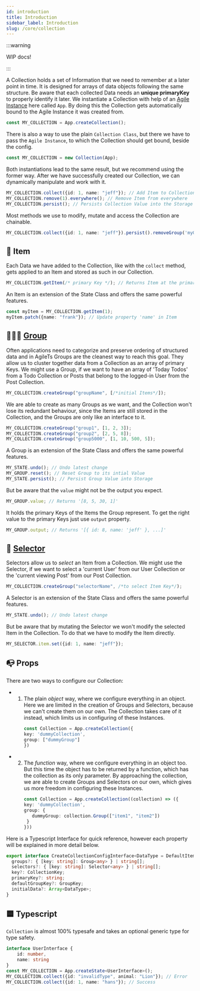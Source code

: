 ```yaml
---
id: introduction
title: Introduction
sidebar_label: Introduction
slug: /core/collection
---
```


:::warning

WIP docs!

:::

A Collection holds a set of Information that we need to remember at a later point in time.
It is designed for arrays of data objects following the same structure.
Be aware that each collected Data needs an **unique primaryKey** to properly identify it later.
We instantiate a Collection with help of an [Agile Instance](../packages/core/features/agile-instance) here called `App`.
By doing this the Collection gets automatically bound to the Agile Instance it was created from.
```ts
const MY_COLLECTION = App.createCollection();
```
There is also a way to use the plain `Collection Class`,
but there we have to pass the `Agile Instance`, to which the Collection should get bound, beside the config.
```ts
const MY_COLLECTION = new Collection(App);
```
Both instantiations lead to the same result, but we recommend using the former way.
After we have successfully created our Collection, we can dynamically manipulate and work with it.
```ts
MY_COLLECTION.collect({id: 1, name: "jeff"}); // Add Item to Collection
MY_COLLECTION.remove(1).everywhere(); // Remove Item from everywhere
MY_COLLECTION.persist(); // Persists Collection Value into the Storage
```
Most methods we use to modify, mutate and access the Collection are chainable.
```ts
MY_COLLECTION.collect({id: 1, name: "jeff"}).persist().removeGroup('myGroup').reset();
```

## 🔹 Item

Each Data we have added to the Collection, like with the `collect` method,
gets applied to an Item and stored as such in our Collection. 
```ts
MY_COLLECTION.getItem(/* primary Key */); // Returns Item at the primary Key
```
An Item is an extension of the State Class and offers the same powerful features.
```ts
const myItem = MY_COLLECTION.getItem(1);
myItem.patch({name: "frank"}); // Update property 'name' in Item
```

## 👨‍👧‍👦 [Group](../group/Introduction.md)

Often applications need to categorize and preserve ordering of structured data and
in AgileTs Groups are the cleanest way to reach this goal. They allow us to
cluster together data from a Collection as an array of primary Keys.
We might use a Group, if we want to have an array of 'Today Todos' from
a Todo Collection or Posts that belong to the logged-in User from the Post Collection.
```ts
MY_COLLECTION.createGroup("groupName", [/*initial Items*/]);
```
We are able to create as many Groups as we want, and the Collection won't lose
its redundant behaviour, since the Items are still stored in the Collection, and
the Groups are only like an interface to it.
```ts
MY_COLLECTION.createGroup("group1", [1, 2, 3]);
MY_COLLECTION.createGroup("group2", [2, 5, 8]);
MY_COLLECTION.createGroup("group5000", [1, 10, 500, 5]);
```
A Group is an extension of the State Class and offers the same powerful features.
```ts
MY_STATE.undo(); // Undo latest change
MY_GROUP.reset(); // Reset Group to its intial Value
MY_STATE.persist(); // Persist Group Value into Storage
```
But be aware that the `value` might not be the output you expect.
```ts
MY_GROUP.value; // Returns '[8, 5, 30, 1]'
```
It holds the primary Keys of the Items the Group represent.
To get the right value to the primary Keys just use `output` property.
```ts
MY_GROUP.output; // Returns '[{ id: 8, name: 'jeff' }, ...]'
```

## 🔮 [Selector](../selector/Introduction.md)

Selectors allow us to _select_ an Item from a Collection. 
We might use the Selector, if we want to select a 'current User' from our User Collection or
the 'current viewing Post' from our Post Collection.
```ts
MY_COLLECTION.createGroup("selectorName", /*to select Item Key*/);
```
A Selector is an extension of the State Class and offers the same powerful features.
```ts
MY_STATE.undo(); // Undo latest change
```
But be aware that by mutating the Selector we won't modify the
selected Item in the Collection. To do that we have to modify the Item directly.
```ts
MY_SELECTOR.item.set({id: 1, name: "jeff"});
```

## 📭 Props

There are two ways to configure our Collection:

- 1. The plain _object_ way, where we configure everything in an object.
     Here we are limited in the creation of Groups and Selectors,
     because we can't create them on our own. The Collection takes care of it instead,
     which limits us in configuring of these Instances.
     ```ts
     const Collection = App.createCollection({
     key: 'dummyCollection',
     group: ["dummyGroup"]
     })
     ```

- 2. The _function_ way, where we configure everything in an object too.
     But this time the object has to be returned by a function, which has the collection as its only parameter.
     By approaching the collection, we are able to create Groups and Selectors on our own, which
     gives us more freedom in configuring these Instances.
     ```ts
     const Collection = App.createCollection((collection) => ({
     key: 'dummyCollection',
     group: {
        dummyGroup: collection.Group(["item1", "item2"])
      }
     }))
     ```

Here is a Typescript Interface for quick reference, however
each property will be explained in more detail below.
```ts
export interface CreateCollectionConfigInterface<DataType = DefaultItem> {
  groups?: { [key: string]: Group<any> } | string[];
  selectors?: { [key: string]: Selector<any> } | string[];
  key?: CollectionKey;
  primaryKey?: string;
  defaultGroupKey?: GroupKey;
  initialData?: Array<DataType>;
}
```


## 🟦 Typescript

`Collection` is almost 100% typesafe and takes an optional generic type for type safety.
```ts
interface UserInterface {
    id: number,
    name: string
}
const MY_COLLECTION = App.createState<UserInterface>();
MY_COLLECTION.collect({id: "invalidType", animal: "Lion"}); // Error
MY_COLLECTION.collect({id: 1, name: "hans"}); // Success
```